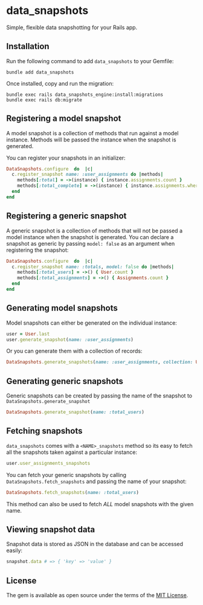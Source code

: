 # data_snapshots

Simple, flexible data snapshotting for your Rails app.

## Installation
Run the following command to add `data_snapshots` to your Gemfile:
``` shell
bundle add data_snapshots
```
Once installed, copy and run the migration:
```shell
bundle exec rails data_snapshots_engine:install:migrations
bundle exec rails db:migrate
```
## Registering a model snapshot
A model snapshot is a collection of methods that run against a model instance. Methods will be passed the instance when the snapshot is generated.

You can register your snapshots in an initializer:

```ruby
DataSnapshots.configure  do  |c|
  c.register_snapshot name: :user_assignments do |methods|
    methods[:total] = ->(instance) { instance.assignments.count }
    methods[:total_complete] = ->(instance) { instance.assignments.where(complete: true).count }
  end
end
```

## Registering a generic snapshot
A generic snapshot is a collection of methods that will not be passed a model instance when the snapshot is generated. You can declare a snapshot as generic by passing `model: false` as an argument when registering the snapshot:

```ruby
DataSnapshots.configure  do  |c|
  c.register_snapshot name: :totals, model: false do |methods|
    methods[:total_users] = ->() { User.count }
    methods[:total_assignments] = ->() { Assignments.count }
  end
end
```

## Generating model snapshots
Model snapshots can either be generated on the individual instance:
```ruby
user = User.last
user.generate_snapshot(name: :user_assignments)
```
Or you can generate them with a collection of records:
```ruby
DataSnapshots.generate_snapshots(name: :user_assignments, collection: User.all)
```

## Generating generic snapshots
Generic snapshots can be created by passing the name of the snapshot to `DataSnapshots.generate_snapshot`
```ruby
DataSnapshots.generate_snapshot(name: :total_users)
```

## Fetching snapshots
`data_snapshots` comes with a `<NAME>_snapshots` method so its easy to fetch all the snapshots taken against a particular instance:
```ruby
user.user_assignments_snapshots
```
You can fetch your generic snapshots by calling `DataSnapshots.fetch_snapshots` and passing the name of your snapshot:
```ruby
DataSnapshots.fetch_snapshots(name: :total_users)
```
This method can also be used to fetch _ALL_ model snapshots with the given name.

## Viewing snapshot data

Snapshot data is stored as JSON in the database and can be accessed easily:

```ruby
snapshot.data # => { 'key' => 'value' }
```

## License

The gem is available as open source under the terms of the  [MIT License](https://opensource.org/licenses/MIT). 
